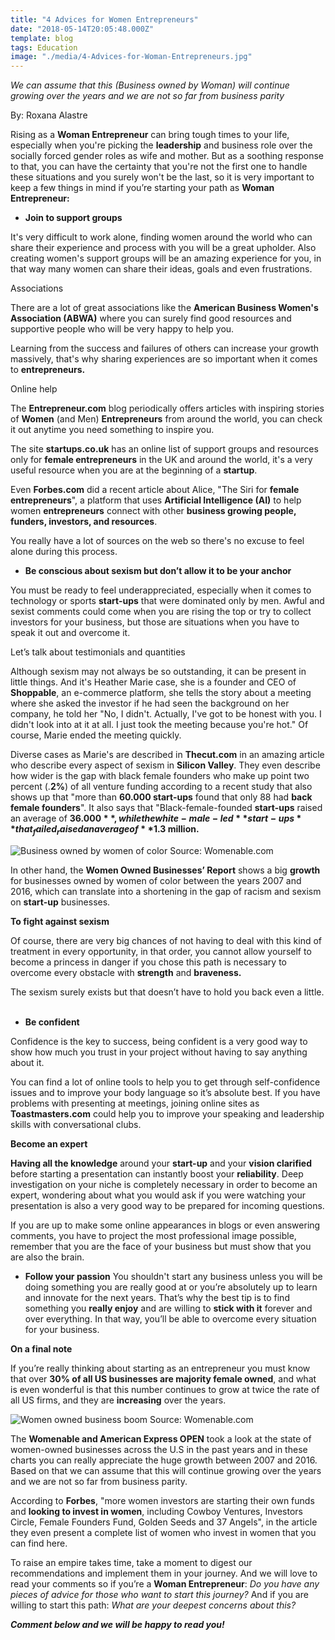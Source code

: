 ```yaml
---
title: "4 Advices for Women Entrepreneurs"
date: "2018-05-14T20:05:48.000Z"
template: blog
tags: Education
image: "./media/4-Advices-for-Woman-Entrepreneurs.jpg"
---
```


<title-6>*We can assume that this (Business owned by Woman) will continue growing over the years and we are not so far from business parity*</title-6>

<title-6>By: Roxana Alastre</title-6>

Rising as a **Woman Entrepreneur** can bring tough times to your life, especially when you're picking the **leadership** and business role over the socially forced gender roles as wife and mother. 
But as a soothing response to that, you can have the certainty that you're not the first one to handle these situations and you surely won't be the last, so it is very important to keep a few things in mind if you’re starting your path as **Woman Entrepreneur:**  

*    **Join to support groups** 

It's very difficult to work alone, finding women around the world who can share their experience and process with you will be a great upholder. Also creating women's support groups will be an amazing experience for you, in that way many women can share their ideas, goals and even frustrations. 

<title-6>Associations<title-6>

There are a lot of great associations like the **American Business Women's Association (ABWA)** where you can surely find good resources and supportive people who will be very happy to help you. 

Learning from the success and failures of others can increase your growth massively, that's why sharing experiences are so important when it comes to **entrepreneurs.**

<title-6>Online help</title-6>

The **Entrepreneur.com** blog periodically offers articles with inspiring stories of **Women** (and Men) **Entrepreneurs** from around the world, you can check it out anytime you need something to inspire you.

The site **startups.co.uk** has an online list of support groups and resources only for **female entrepreneurs** in the UK and around the world, it's a very useful resource when you are at the beginning of a **startup**. 

Even **Forbes.com** did a recent article about Alice, "The Siri for **female entrepreneurs**", a platform that uses **Artificial Intelligence (AI)** to help women **entrepreneurs** connect with other **business growing people, funders, investors, and resources**. 

You really have a lot of sources on the web so there's no excuse to feel alone during this process.

*   **Be conscious about sexism but don’t allow it to be your anchor**

You must be ready to feel underappreciated, especially when it comes to technology or sports **start-ups** that were dominated only by men. Awful and sexist comments could come when you are rising the top or try to collect investors for your business, but those are situations when you have to speak it out and overcome it. 

<title-6>Let’s talk about testimonials and quantities</title-6>

Although sexism may not always be so outstanding, it can be present in little things. And it's Heather Marie case, she is a founder and CEO of **Shoppable**, an e-commerce platform, she tells the story about a meeting where she asked the investor if he had seen the background on her company, he told her "No, I didn't. Actually, I've got to be honest with you. I didn't look into at it at all. I just took the meeting because you're hot." Of course, Marie ended the meeting quickly. 

Diverse cases as Marie's are described in **Thecut.com** in an amazing article who describe every aspect of sexism in **Silicon Valley**. They even describe how wider is the gap with black female founders who make up point two percent (.**2%**) of all venture funding according to a recent study that also shows up that "more than **60.000 start-ups** found that only 88 had **back female founders**". It also says that "Black-female-founded **start-ups** raised an average of **$36.000**, while the white-male-led **start-ups** that _failed_ raised an average of **$1.3 million.** 

![Business owned by women of color](media/woman1.jpg)
<credits>Source: Womenable.com</credits>

In other hand, the **Women Owned Businesses’ Report** shows a big **growth** for businesses owned by women of color between the years 2007 and 2016, which can translate into a shortening in the gap of racism and sexism on **start-up** businesses. 

**To fight against sexism** 

Of course, there are very big chances of not having to deal with this kind of treatment in every opportunity, in that order, you cannot allow yourself to become a princess in danger if you chose this path is necessary to overcome every obstacle with **strength** and **braveness.** 

The sexism surely exists but that doesn’t have to hold you back even a little. 
 
*   **Be confident**

Confidence is the key to success, being confident is a very good way to show how much you trust in your project without having to say anything about it. 

You can find a lot of online tools to help you to get through self-confidence issues and to improve your body language so it’s absolute best. If you have problems with presenting at meetings, joining online sites as **Toastmasters.com** could help you to improve your speaking and leadership skills with conversational clubs. 

**Become an expert** 

**Having all the knowledge** around your **start-up** and your **vision clarified** before starting a presentation can instantly boost your **reliability**. Deep investigation on your niche is completely necessary in order to become an expert, wondering about what you would ask if you were watching your presentation is also a very good way to be prepared for incoming questions. 

If you are up to make some online appearances in blogs or even answering comments, you have to project the most professional image possible, remember that you are the face of your business but must show that you are also the brain.

*   **Follow your passion**
You shouldn't start any business unless you will be doing something you are really good at or you’re absolutely up to learn and innovate for the next years. That’s why the best tip is to find something you **really enjoy** and are willing to **stick with it** forever and over everything. In that way, you’ll be able to overcome every situation for your business. 

**On a final note** 

If you’re really thinking about starting as an entrepreneur you must know that over **30% of all US businesses are majority female owned**, and what is even wonderful is that this number continues to grow at twice the rate of all US firms, and they are **increasing** over the years.  

![Women owned business boom](media/woman2.jpg)
<credits>Source: Womenable.com</credits>

The **Womenable and American Express OPEN** took a look at the state of women-owned businesses across the U.S in the past years and in these charts you can really appreciate the huge growth between 2007 and 2016. Based on that we can assume that this will continue growing over the years and we are not so far from business parity. 

According to **Forbes**, "more women investors are starting their own funds and **looking to invest in women**, including Cowboy Ventures, Investors Circle, Female Founders Fund, Golden Seeds and 37 Angels", in the article they even present a complete list of women who invest in women that you can find here. 

To raise an empire takes time, take a moment to digest our recommendations and implement them in your journey. And we will love to read your comments so if you’re a **Woman Entrepreneur**: _Do you have any pieces of advice for those who want to start this journey?_ And if you are willing to start this path: _What are your deepest concerns about this?_ 

_**Comment below and we will be happy to read you!**_

